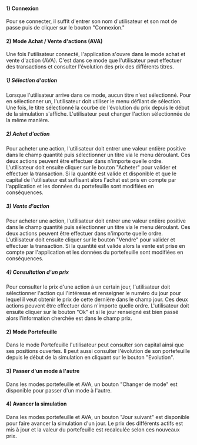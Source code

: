 
#### 1) Connexion

Pour se connecter, il suffit d'entrer son nom d'utilisateur et son mot de passe puis de cliquer sur le bouton "Connexion."

#### 2) Mode Achat / Vente d'actions (AVA)

Une fois l'utilisateur connecté, l'application s'ouvre dans le mode achat et vente d'action (AVA). C'est dans ce mode que l'utilisateur peut effectuer des transactions et consulter l'évolution des prix des différents titres. 

##### 1) Sélection d'action

Lorsque l'utilisateur arrive dans ce mode, aucun titre n'est sélectionné. Pour en sélectionner un, l'utilisateur doit utiliser le menu défilant de sélection. Une fois, le titre sélectionné la courbe de l'évolution du prix depuis le début de la simulation s'affiche. L'utilisateur peut changer l'action sélectionnée de la même manière.
##### 2) Achat d'action

Pour acheter une action, l'utilisateur doit entrer une valeur entière positive dans le champ quantité puis sélectionner un titre via le menu déroulant. Ces deux actions peuvent être effectuer dans n'importe quelle ordre. L'utilisateur doit ensuite cliquer sur le bouton "Acheter" pour valider et effectuer la transaction. Si la quantité est valide et disponible et que le capital de l'utilisateur est suffisant alors l'achat est pris en compte par l'application et les données du portefeuille sont modifiées en conséquences. 

##### 3) Vente d'action

Pour acheter une action, l'utilisateur doit entrer une valeur entière positive dans le champ quantité puis sélectionner un titre via le menu déroulant. Ces deux actions peuvent être effectuer dans n'importe quelle ordre. L'utilisateur doit ensuite cliquer sur le bouton "Vendre" pour valider et effectuer la transaction. Si la quantité est valide alors la vente est prise en compte par l'application et les données du portefeuille sont modifiées en conséquences. 

##### 4) Consultation d'un prix

Pour consulter le prix d'une action à un certain jour, l'utilisateur doit sélectionner l'action qui l'intéresse et renseigner le numéro du jour pour lequel il veut obtenir le prix de cette dernière dans le champ jour. Ces deux actions peuvent être effectuer dans n'importe quelle ordre. L'utilisateur doit ensuite cliquer sur le bouton "Ok" et si le jour renseigné est bien passé alors l'information cherchée est dans le champ prix.

#### 2) Mode Portefeuille

Dans le mode Portefeuille l'utilisateur peut consulter son capital ainsi que ses positions ouvertes. Il peut aussi consulter l'évolution de son portefeuille depuis le début de la simulation en cliquant sur le bouton "Evolution".

#### 3) Passer d'un mode à l'autre

Dans les modes portefeuille et AVA, un bouton "Changer de mode" est disponible pour passer d'un mode à l'autre.

#### 4) Avancer la simulation

Dans les modes portefeuille et AVA, un bouton "Jour suivant" est disponible pour faire avancer la simulation d'un jour. Le prix des différents actifs est mis à jour et la valeur du portefeuille est recalculée selon ces nouveaux prix.